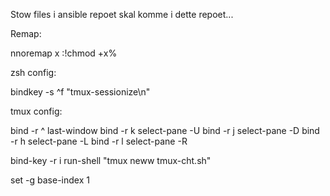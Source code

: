 Stow files i ansible repoet skal komme i dette repoet...

Remap:

nnoremap <leader>x :!chmod +x%<CR>

zsh config:

bindkey -s ^f "tmux-sessionize\n"

tmux config:

bind -r ^ last-window
bind -r k select-pane -U
bind -r j select-pane -D
bind -r h select-pane -L
bind -r l select-pane -R

bind-key -r i run-shell "tmux neww tmux-cht.sh"

set -g base-index 1